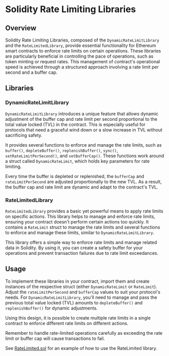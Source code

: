 # Solidity Rate Limiting Libraries

## Overview

Solidity Rate Limiting Libraries, composed of the `DynamicRateLimitLibrary` and the `RateLimitedLibrary`, provide essential functionality for Ethereum smart contracts to enforce rate limits on certain operations. These libraries are particularly beneficial in controlling the pace of operations, such as token minting or request rates. This management of contract's operational speed is achieved through a structured approach involving a rate limit per second and a buffer cap.

## Libraries

### DynamicRateLimitLibrary

`DynamicRateLimitLibrary` introduces a unique feature that allows dynamic adjustment of the buffer cap and rate limit per second proportional to the total value locked (TVL) in the contract. This is especially useful for protocols that need a graceful wind down or a slow increase in TVL without sacrificing safety.

It provides several functions to enforce and manage the rate limits, such as `buffer()`, `depleteBuffer()`, `replenishBuffer()`, `sync()`, `setRateLimitPerSecond()`, and `setBufferCap()`. These functions work around a struct called `DynamicRateLimit`, which holds key parameters for rate limiting.

Every time the buffer is depleted or replenished, the `bufferCap` and `rateLimitPerSecond` are adjusted proportionally to the new TVL. As a result, the buffer cap and rate limit are dynamic and adapt to the contract's TVL.

### RateLimitedLibrary

`RateLimitedLibrary` provides a basic yet powerful means to apply rate limits on specific actions. This library helps to manage and enforce rate limits, ensuring your contract doesn't perform certain actions too quickly. It contains a `RateLimit` struct to manage the rate limits and several functions to enforce and manage these limits, similar to `DynamicRateLimitLibrary`.

This library offers a simple way to enforce rate limits and manage related data in Solidity. By using it, you can create a safety buffer for your operations and prevent transaction failures due to rate limit exceedances.

## Usage

To implement these libraries in your contract, import them and create instances of the respective struct (either `DynamicRateLimit` or `RateLimit`). Adjust the `rateLimitPerSecond` and `bufferCap` values to suit your protocol's needs. For `DynamicRateLimitLibrary`, you'll need to manage and pass the previous total value locked (TVL) amounts to `depleteBuffer()` and `replenishBuffer()` for dynamic adjustments.

Using this design, it is possible to create multiple rate limits in a single contract to enforce different rate limits on different actions.

Remember to handle rate-limited operations carefully as exceeding the rate limit or buffer cap will cause transactions to fail.

See [RateLimited.sol](./src/RateLimited.sol) for an example of how to use the RateLimited library.
